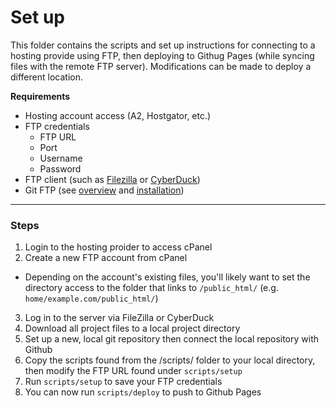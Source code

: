 # Set up

This folder contains the scripts and set up instructions for connecting to a hosting provide using FTP, then deploying to Githug Pages (while syncing files with the remote FTP server). Modifications can be made to deploy a different location.

**Requirements**

- Hosting account access (A2, Hostgator, etc.)
- FTP credentials
  - FTP URL
  - Port
  - Username
  - Password
- FTP client (such as [Filezilla](https://filezilla-project.org/) or [CyberDuck](https://cyberduck.io/))
- Git FTP (see [overview](https://github.com/git-ftp/git-ftp) and [installation](https://github.com/git-ftp/git-ftp/blob/master/INSTALL.md))
---

### Steps 

1) Login to the hosting proider to access cPanel
2) Create a new FTP account from cPanel
  - Depending on the account's existing files, you'll likely want to set the directory access to the folder that links to `/public_html/` (e.g. `home/example.com/public_html/`)
3) Log in to the server via FileZilla or CyberDuck
4) Download all project files to a local project directory
5) Set up a new, local git repository then connect the local repository with Github
6) Copy the scripts found from the /scripts/ folder to your local directory, then modify the FTP URL found under `scripts/setup`
7) Run `scripts/setup` to save your FTP credentials
8) You can now run `scripts/deploy` to push to Github Pages